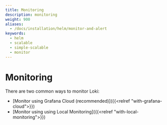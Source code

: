 ```yaml
---
title: Monitoring
description: monitoring
weight: 900
aliases:
  - /docs/installation/helm/monitor-and-alert
keywords:
  - helm 
  - scalable
  - simple-scalable
  - monitor
---
```


# Monitoring

There are two common ways to monitor Loki:

- [Monitor using Grafana Cloud (recommended)]({{<relref "with-grafana-cloud">}})
- [Monitor using using Local Monitoring]({{<relref "with-local-monitoring">}})

